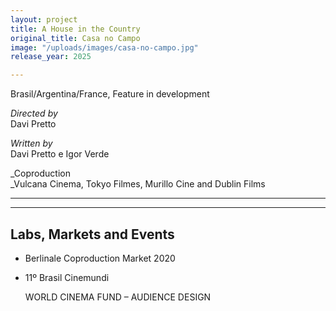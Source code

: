 ```yaml
---
layout: project
title: A House in the Country
original_title: Casa no Campo
image: "/uploads/images/casa-no-campo.jpg"
release_year: 2025

---
```

Brasil/Argentina/France, Feature in development

_Directed by_  
Davi Pretto

_Written by_  
Davi Pretto e Igor Verde

_Coproduction  
_Vulcana Cinema, Tokyo Filmes, Murillo Cine and Dublin Films

***

***

## Labs, Markets and Events

* Berlinale Coproduction Market 2020
* 11º Brasil Cinemundi

  WORLD CINEMA FUND – AUDIENCE DESIGN
